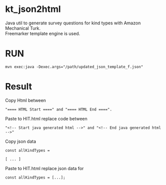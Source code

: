 # kt_json2html
Java util to generate survey questions for kind types with Amazon Mechanical Turk.  
Freemarker template engine is used.  
  
# RUN
```
mvn exec:java -Dexec.args="/path/updated_json_template_f.json"
```

# Result
Copy Html between
```
"==== HTML Start ====" and "==== HTML End ====". 
```
Paste to HIT.html replace code between
```
"<!-- Start java generated html -->" and "<!-- End java generated html -->"
```
Copy json data
```
const allKindTypes =

[ ... ]
```
Paste to HIT.html replace json data for
```
const allKindTypes = [...];
```